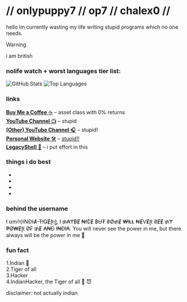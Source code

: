 # // onlypuppy7 // op7 // chalex0 //

hello im currently wasting my life writing stupid programs which no one needs.

> [!WARNING]
> i am british

### nolife watch + worst languages tier list:

![GitHub Stats](https://github-readme-stats.vercel.app/api?username=onlypuppy7&show_icons=true&theme=radical&hide_title=true&hide_border=true)
![Top Languages](https://github-readme-stats.vercel.app/api/top-langs/?username=onlypuppy7&layout=compact&theme=radical&hide_border=true)

### links

[**Buy Me a Coffee** ☕](https://buymeacoffee.com/onlypuppy7) – asset class with 0% returns  
[**YouTube Channel** 📺](https://www.youtube.com/onlypuppy7) – stupid  
[**(Other) YouTube Channel** 🎧](https://www.youtube.com/@op7-chalex0) – stupid!  
[**Personal Website** 🛠️](https://onlypuppy7.online) – [stupid!!](https://www.youtube.com/watch?v=HTXgyb18sWg)  
[**LegacyShell** 🥚](https://legacyshell.com) – i put effort in this  

### things i do best
-   
-   
-   
-  

### behind the username
ł αꭑঔ{ƗNĐƗȺ-ŦłǤɆⱤঔৣ. ł ₥₳Ɏ฿Ɇ ₦ł₵Ɇ ฿Ʉ₮ ₴Ø₥Ɇ ₩łⱠⱠ ₦ɆVɆⱤ ₴ɆɆ ₥Ɏ ₱Ø₩ɆⱤ Ø₣ ₥Ɇ ₳₦Đ ł₦Đł₳. You will never see the power in me, but there always will be the power in me 👑

### fun fact
1.Indian :moyai:  
2.Tiger of all  
3.Hacker  
4.IndianHacker, the Tiger of all :moyai: :smiling_imp:  

disclaimer: not actually indian
